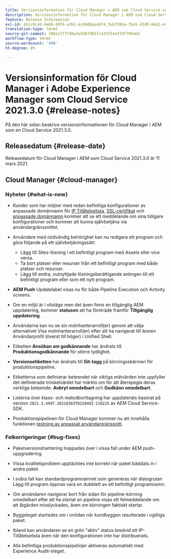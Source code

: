 ```yaml
---
title: Versionsinformation för Cloud Manager i AEM som Cloud Service version 2021.3.0
description: Versionsinformation för Cloud Manager i AEM som Cloud Service version 2021.3.0
feature: Release Information
exl-id: 42cc9cab-6e66-4976-a3b1-ecb9dbaaabf4,feb7592e-7b41-43d0-84a1-e92d76a049b3
translation-type: tm+mt
source-git-commit: 388a21f7740a3a598f905fc433f54e37df799e6d
workflow-type: tm+mt
source-wordcount: '449'
ht-degree: 0%

---
```


# Versionsinformation för Cloud Manager i Adobe Experience Manager som Cloud Service 2021.3.0 {#release-notes}

På den här sidan beskrivs versionsinformationen för Cloud Manager i AEM som en Cloud Service 2021.3.0.

## Releasedatum {#release-date}

Releasedatum för Cloud Manager i AEM som Cloud Service 2021.3.0 är 11 mars 2021.

## Cloud Manager {#cloud-manager}

### Nyheter {#what-is-new}

* Kunder som har miljöer med redan befintliga konfigurationer av anpassade domännamn för [IP Tillåtelselista](/help/implementing/cloud-manager/ip-allow-lists/check-ip-allow-list-status.md#pre-existing-cdn), [SSL-certifikat](/help/implementing/cloud-manager/managing-ssl-certifications/check-status-ssl-certificate.md#pre-existing-cdn) och [anpassade domännamn](/help/implementing/cloud-manager/custom-domain-names/check-domain-name-status.md#pre-existing-cdn) kommer att se ett meddelande om sina tidigare konfigurationer och kommer att kunna självbetjäna via användargränssnittet.

* Användare med nödvändig behörighet kan nu redigera ett program och göra följande på ett självbetjäningssätt:
   * Lägg till Sites-lösning i ett befintligt program med Assets eller vice versa.
   * Ta bort platser eller resurser från ett befintligt program med både platser och resurser.
   * Lägg till andra, outnyttjade lösningsberättigande antingen till ett befintligt program eller som ett nytt program.

* **AEM Push** Updatelabel visas nu för både Pipeline Execution och Activity screens.

* Om en miljö är i viloläge men det även finns en tillgänglig AEM uppdatering, kommer **statusen** att ha företräde framför **Tillgänglig uppdatering**.

* Användarna kan nu se sin molnhanterarroll(er) genom att välja alternativet Visa molnhanterarroll(er) efter att ha navigerat till ikonen Användarprofil (överst till höger) i Unified Shell.

* Etiketten **Ansökan om godkännande** har ändrats till **Produktionsgodkännande** för större tydlighet.

* **Versionsetiketten** har ändrats till **Git-tagg** på körningsskärmen för produktionspipeline.

* Etiketterna som definierar beteendet när viktiga mätvärden inte uppfyller det definierade tröskelvärdet har märkts om för att återspegla deras verkliga beteende: **Avbryt omedelbart** och **Godkänn omedelbart**.

* Listorna över klass- och metodborttagning har uppdaterats baserat på version `2021.3.4997.20210303T022849Z-210225` av AEM Cloud Service-SDK.

* Produktionspipelinen för Cloud Manager kommer nu att innehålla funktionen [testning av anpassat användargränssnitt](/help/implementing/cloud-manager/functional-testing.md#custom-ui-testing).

### Felkorrigeringar {#bug-fixes}

* Paketversionshantering hoppades över i vissa fall under AEM push-uppgradering.

* Vissa kvalitetsproblem upptäcktes inte korrekt när paket bäddats in i andra paket.

* I svåra fall kan standardprogramnamnet som genereras när dialogrutan Lägg till program öppnas vara en dubblett av ett befintligt programnamn.

* Om användaren navigerar bort från sidan för pipeline-körning omedelbart efter att ha startat en pipeline visas ett felmeddelande om att åtgärden misslyckades, även om körningen faktiskt startar.

* Byggsteget startades om i onödan när kundbyggen resulterade i ogiltiga paket.

* Ibland kan användaren se en grön &quot;aktiv&quot; status bredvid ett IP-Tillåtelselista även när den konfigurationen inte har distribuerats.

* Alla befintliga produktionspipelinjer aktiveras automatiskt med Experience Audit-steget.
